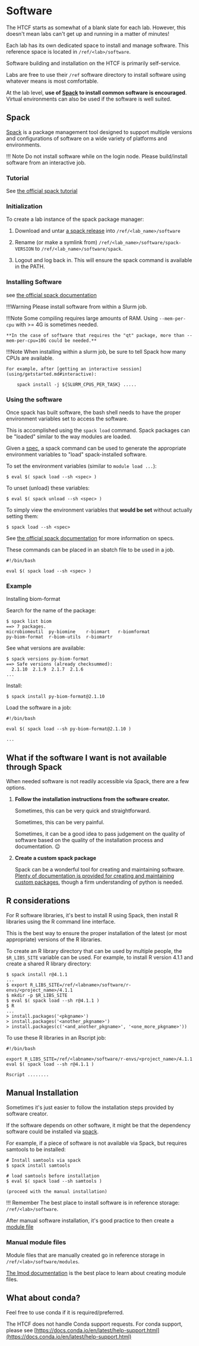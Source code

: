 # Software

The HTCF starts as somewhat of a blank slate for each lab.  However, this doesn't mean labs can't get up and running in a matter of minutes!

Each lab has its own dedicated space to install and manage software.  This reference space is located in `/ref/<lab>/software`.

Software building and installation on the HTCF is primarily self-service.

Labs are free to use their `/ref` software directory to install software using whatever means is most comfortable.

At the lab level, **use of [Spack](#spack) to install common software is encouraged**.  Virtual environments can also be used if the software is well suited.

## Spack

[Spack](https://spack.readthedocs.io) is a package management tool designed to support multiple versions and configurations of software on a wide variety of platforms and environments.

!!! Note
    Do not install software while on the login node.  Please build/install software from an interactive job.

### Tutorial

See [the official spack tutorial](https://spack-tutorial.readthedocs.io/en/latest/)

### Initialization

To create a lab instance of the spack package manager:

1.  Download and untar [a spack release](https://github.com/spack/spack/releases) into `/ref/<lab_name>/software`

2.  Rename (or make a symlink from) `/ref/<lab_name>/software/spack-VERSION` to `/ref/<lab_name>/software/spack`.

3.  Logout and log back in.  This will ensure the spack command is available in the PATH.


### Installing Software

see [the official spack documentation](https://spack.readthedocs.io/en/latest/basic_usage.html#cmd-spack-install)

!!!Warning
    Please install software from within a Slurm job.

!!!Note
    Some compiling requires large amounts of RAM.  Using `--mem-per-cpu` with >= 4G is sometimes needed.

    **In the case of software that requires the "qt" package, more than --mem-per-cpu=10G could be needed.**

!!!Note
    When installing within a slurm job, be sure to tell Spack how many CPUs are available.

    For example, after [getting an interactive session](using/getstarted.md#interactive):

        spack install -j ${SLURM_CPUS_PER_TASK} ..... 


### Using the software

Once spack has built software, the bash shell needs to have the proper environment variables set to access the software.

This is accomplished using the `spack load` command.  Spack packages can be "loaded" similar to the way modules are loaded.

Given a [spec](https://spack.readthedocs.io/en/latest/basic_usage.html#specs-dependencies), a spack command can be used to generate the appropriate environment variables to "load" spack-installed software.


To set the environment variables (similar to `module load ...`):

```
$ eval $( spack load --sh <spec> )
```

To unset (unload) these variables:

```
$ eval $( spack unload --sh <spec> )
```

To simply view the environment variables that **would be set** without actually setting them:

```
$ spack load --sh <spec>
```

See [the official spack documentation](https://spack.readthedocs.io/en/latest/basic_usage.html#specs-dependencies) for more information on specs.

These commands can be placed in an sbatch file to be used in a job.

```
#!/bin/bash

eval $( spack load --sh <spec> )

```

### Example

Installing biom-format

Search for the name of the package:

    $ spack list biom
    ==> 7 packages.
    microbiomeutil  py-biomine    r-biomart   r-biomformat
    py-biom-format  r-biom-utils  r-biomartr

See what versions are available:

    $ spack versions py-biom-format
    ==> Safe versions (already checksummed):
      2.1.10  2.1.9  2.1.7  2.1.6
    ...

Install:

    $ spack install py-biom-format@2.1.10

Load the software in a job:

    #!/bin/bash
    
    eval $( spack load --sh py-biom-format@2.1.10 )

    ...

## What if the software I want is not available through Spack

When needed software is not readily accessible via Spack, there are a few options.

1. **Follow the installation instructions from the software creator.**
 
     Sometimes, this can be very quick and straightforward.
   
     Sometimes, this can be very painful.
   
     Sometimes, it can be a good idea to pass judgement on the quality of software based on the quality of the installation process and documentation. :wink:

2. **Create a custom spack package**

     Spack can be a wonderful tool for creating and maintaining software. [Plenty of documentation is provided for creating and maintaining custom packages](https://spack.readthedocs.io/en/latest/packaging_guide.html), though a firm understanding of python is needed.

## R considerations

For R software libraries, it's best to install R using Spack, then install R libraries using the R command line interface.

This is the best way to ensure the proper installation of the latest (or most appropriate) versions of the R libraries.

To create an R library directory that can be used by multiple people, the `$R_LIBS_SITE` variable can be used.
For example, to install R version 4.1.1 and create a shared R library directory:

    $ spack install r@4.1.1
    ...
    $ export R_LIBS_SITE=/ref/<labname>/software/r-envs/<project_name>/4.1.1
    $ mkdir -p $R_LIBS_SITE
    $ eval $( spack load --sh r@4.1.1 )
    $ R
    ...
    > install.packages('<pkgname>')
    > install.packages('<another_pkgname>')
    > install.packages(c('<and_another_pkgname>', '<one_more_pkgname>'))

To use these R libraries in an Rscript job:

    #!/bin/bash

    export R_LIBS_SITE=/ref/<labname>/software/r-envs/<project_name>/4.1.1
    eval $( spack load --sh r@4.1.1 )

    Rscript ........

## Manual Installation

Sometimes it's just easier to follow the installation steps provided by software creator.

If the software depends on other software, it might be that the dependency software could be installed via [spack](#spack).

For example, if a piece of software is not available via Spack, but requires samtools to be installed:

    # Install samtools via spack
    $ spack install samtools

    # load samtools before installation
    $ eval $( spack load --sh samtools )
    
    (proceed with the manual installation)

!!! Remember
    The best place to install software is in reference storage: `/ref/<lab>/software`.

After manual software installation, it's good practice to then create a [module file](#manual-module-files)

### Manual module files

Module files that are manually created go in reference storage in `/ref/<lab>/software/modules`.

[The lmod documentation](https://lmod.readthedocs.io/en/latest/015_writing_modules.html) is the best place to learn about creating module files.

## What about conda?

Feel free to use conda if it is required/preferred.

The HTCF does not handle Conda support requests.  For conda support, please see [https://docs.conda.io/en/latest/help-support.html](https://docs.conda.io/en/latest/help-support.html)

